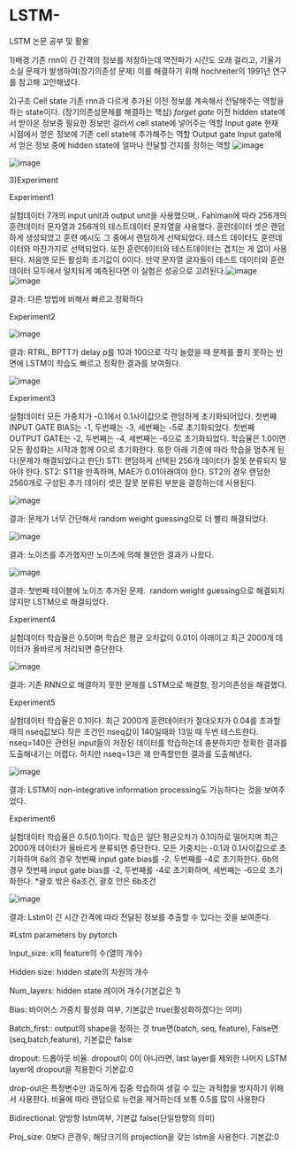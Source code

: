 # LSTM-
LSTM 논문 공부 및 활용

﻿1)배경
기존 rnn이 긴 간격의 정보를 저장하는데 역전파가 시간도 오래 걸리고, 기울기 소실 문제가 발생하여(장기의존성 문제) 이를 해결하기 위해 hochreiter의 1991년 연구를 참고해 고안해냈다.


2)구조
Cell state
기존 rnn과 다르게 추가된 이전 정보를 계속해서 전달해주는 역할을 하는 state이다.
(장기의존성문제를 해결하는 핵심)
*forget gate*
이전 hidden state에서 받아온 정보중 필요한 정보만 걸러서 cell state에 넣어주는 역할
Input gate
현재 시점에서 얻은 정보에 기존 cell state에 추가해주는 역할
Output gate
Input gate에서 얻은 정보 중에 hidden state에 얼마나 전달할 건지를 정하는 역할
![image](https://github.com/bjw0813/LSTM-/assets/153045045/06945f36-9000-401b-8650-6e5900797b9f)

![image](https://github.com/bjw0813/LSTM-/assets/153045045/06b44a1e-9594-4937-a8fd-88c42f70fbcb)

﻿3)Experiment
 
Experiment1

실험데이터
7개의 input unit과 output unit을 사용했으며,.
Fahlman에 따라 256개의 훈련데이터 문자열과 256개의 테스트데이터 문자열을 사용했다.
훈련데이터 셋은 랜덤하게 생성되었고 훈련 예시도 그 중에서 랜덤하게 선택되었다. 테스트 데이터도 훈련데이터와 마찬가지로 선택되었다. 또한 훈련데이터와 테스트데이터는 겹치는 게 없이 사용된다.
처음엔 모든 활성화 초기값이 0이다. 만약 문자열 글자들이 테스트 데이터와 훈련데이터 모두에서 일치되게 예측된다면 이 실험은 성공으로 고려된다.![image](https://github.com/bjw0813/LSTM-/assets/153045045/c2670be3-9599-4796-9201-268228afb60a)
![image](https://github.com/bjw0813/LSTM-/assets/153045045/049fd819-aad9-4c2d-b2a9-9752c2873b21)

결과: 다른 방법에 비해서 빠르고 정확하다

﻿Experiment2
 
![image](https://github.com/bjw0813/LSTM-/assets/153045045/52f43c71-934a-4fc6-9956-6fb83690b13e)

﻿결과: RTRL, BPTT가 delay p를 10과 100으로 각각 늘렸을 때 문제를 풀지 못하는 반면에 LSTM이 학습도 빠르고 정확한 결과를 보여줬다.
 
![image](https://github.com/bjw0813/LSTM-/assets/153045045/9080743f-c19a-4681-abfc-540157c3b7c5)

﻿Experiment3
 
실험데이터
모든 가중치가 -0.1에서 0.1사이값으로 랜덤하게 초기화되어있다. 첫번째 INPUT GATE BIAS는 -1, 두번째는 -3, 세번째는 -5로 초기화되었다. 첫번째 OUTPUT GATE는 -2, 두번째는 -4, 세번째는 -6으로 초기화되었다. 
학습율은 1.0이면 모든 활성화는 시작과 함께 0으로 초기화한다.
또한 아래 기준에 따라 학습을 멈추게 된다(문제가 해결되었다고 판단)
ST1: 랜덤하게 선택된 256개 데이터가 잘못 분류되지 말아야 한다.
ST2: ST1을 만족하며, MAE가 0.01아래여야 한다. ST2의 경우 랜덤한 2560개로 구성된 추가 데이터 셋은 잘못 분류된 부분을 결정하는데 사용된다.

![image](https://github.com/bjw0813/LSTM-/assets/153045045/fe990992-c5cd-4c81-8115-4980ba478544)

﻿결과: 문제가 너무 간단해서 random weight guessing으로 더 빨리 해결되었다.
 
![image](https://github.com/bjw0813/LSTM-/assets/153045045/56e37fbc-b5d2-4fa6-991e-9157f6bc65e0)

﻿결과: 노이즈를 추가했지만 노이즈에 의해 불안한 결과가 나왔다.
 
![image](https://github.com/bjw0813/LSTM-/assets/153045045/92ddecaf-eb44-44f0-b81e-5f76fc841f43)

﻿결과: 첫번째 테이블에 노이즈 추가된 문제.  random weight guessing으로 해결되지 않지만 LSTM으로 해결되었다.
 
Experiment4

실험데이터
학습율은 0.5이며 학습은 평균 오차값이 0.01이 아래이고 최근 2000개 데이터가 올바르게 처리되면 중단한다. 

![image](https://github.com/bjw0813/LSTM-/assets/153045045/1a61603a-9d42-4814-a002-9253c38184f7)

결과: 기존 RNN으로 해결하지 못한 문제를 LSTM으로 해결함, 장기의존성을 해결했다.

Experiment5

실험데이터
학습율은 0.1이다.  최근 2000개 훈련데이터가 절대오차가 0.04를 초과할 때의 nseq값보다 작은 조건인 nseq값이 140일때와 13일 때 두번 테스트한다.
nseq=140은 관련된 input들의 저장된 데이터를 학습하는데 충분하지만 정확한 결과를 도출해내기는 어렵다. 
하지만 nseq=13은 꽤 만족할만한 결과를 도출해낸다.

![image](https://github.com/bjw0813/LSTM-/assets/153045045/29156c60-cabb-42cf-b811-5359caf3a91f)

결과: LSTM이 non-integrative information processing도 가능하다는 것을 보여주었다.

Experiment6

실험데이터
학습율은 0.5(0.1)이다. 학습은 일단 평균오차가 0.1이하로 떨어지며 최근 2000개 데이터가 올바르게 분류되면 중단한다. 모든 가중치는 -0.1과 0.1사이값으로 초기화하며 6a의 경우 첫번째 input gate bias를 -2, 두번째를 -4로 초기화한다. 6b의 경우 첫번째 input gate bias를 -2, 두번째를 -4로 초기화하며, 세번째는 -6으로 초기화한다. 
*괄호 밖은 6a조건, 괄호 안은 6b조건

![image](https://github.com/bjw0813/LSTM-/assets/153045045/df811cf6-6006-4ee1-a56a-53e1cabbca91)

결과: Lstm이 긴 시간 간격에 따라 전달된 정보를 추출할 수 있다는 것을 보여준다.



#Lstm parameters by pytorch

Input_size: x의 feature의 수(열의 개수)

Hidden size: hidden state의 차원의 개수

Num_layers: hidden state 레이어 개수(기본값은 1)

Bias: 바이어스 가중치 활성화 여부, 기본값은 true(활성화하겠다는 의미)

Batch_first:: output의 shape을 정하는 것 true면(batch, seq, feature), False면 (seq,batch,feature), 기본값은 false

dropout:  드롭아웃 비율. dropout이 0이 아니라면, last layer를 제외한 나머지 LSTM layer에 dropout을 적용한다 기본값:0

drop-out은 특정변수만 과도하게 집중 학습하여 생길 수 있는 과적합을 방지하기 위해서 사용한다. 비율에 따라 랜덤으로 뉴런을 제거하는데 보통 0.5를 많이 사용한다 

Bidirectional: 양방향 lstm여부, 기본값 false(단일방향의 의미)

Proj_size: 0보다 큰경우, 해당크기의 projection을 갖는 lstm을 사용한다. 기본값:0



 

 



